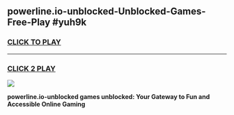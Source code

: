 
## powerline.io-unblocked-Unblocked-Games-Free-Play #yuh9k
<h3>
<a href="https://us.freeplayer.one?title=powerline.io-unblocked&ref=9M">CLICK TO PLAY</a></h3>
<hr>

<h3>
<a href="https://us.freeplayer.one?title=powerline.io-unblocked&ref=9M">CLICK 2 PLAY</a>
  
</h3>

<a href="https://us.freeplayer.one?title=powerline.io-unblocked&ref=9M"><img src="https://clearcache.store/games.png"></a>


**powerline.io-unblocked games unblocked: Your Gateway to Fun and Accessible Online Gaming**
